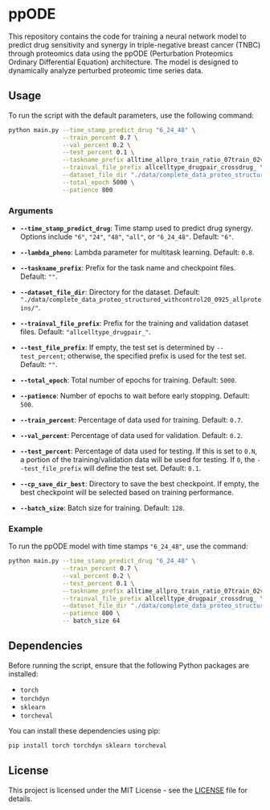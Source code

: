 # ppODE

This repository contains the code for training a neural network model to predict drug sensitivity and synergy in triple-negative breast cancer (TNBC) through proteomics data using the ppODE (Perturbation Proteomics Ordinary Differential Equation) architecture. The model is designed to dynamically analyze perturbed proteomic time series data.

## Usage

To run the script with the default parameters, use the following command:

```bash
python main.py --time_stamp_predict_drug "6_24_48" \
               --train_percent 0.7 \
               --val_percent 0.2 \
               --test_percent 0.1 \
               --taskname_prefix alltime_allpro_train_ratio_07train_02val \
               --trainval_file_prefix allcelltype_drugpair_crossdrug_ \
               --dataset_file_dir "./data/complete_data_proteo_structured_withcontrol20_0925_allproteins/" \
               --total_epoch 5000 \
               --patience 800
```

### Arguments

- **`--time_stamp_predict_drug`**: Time stamp used to predict drug synergy. Options include `"6"`, `"24"`, `"48"`, `"all"`, or `"6_24_48"`. Default: `"6"`.
  
- **`--lambda_pheno`**: Lambda parameter for multitask learning. Default: `0.8`.

- **`--taskname_prefix`**: Prefix for the task name and checkpoint files. Default: `""`.

- **`--dataset_file_dir`**: Directory for the dataset. Default: `"./data/complete_data_proteo_structured_withcontrol20_0925_allproteins/"`.

- **`--trainval_file_prefix`**: Prefix for the training and validation dataset files. Default: `"allcelltype_drugpair_"`.

- **`--test_file_prefix`**: If empty, the test set is determined by `--test_percent`; otherwise, the specified prefix is used for the test set. Default: `""`.

- **`--total_epoch`**: Total number of epochs for training. Default: `5000`.

- **`--patience`**: Number of epochs to wait before early stopping. Default: `500`.

- **`--train_percent`**: Percentage of data used for training. Default: `0.7`.

- **`--val_percent`**: Percentage of data used for validation. Default: `0.2`.

- **`--test_percent`**: Percentage of data used for testing. If this is set to `0.N`, a portion of the training/validation data will be used for testing. If `0`, the `--test_file_prefix` will define the test set. Default: `0.1`.

- **`--cp_save_dir_best`**: Directory to save the best checkpoint. If empty, the best checkpoint will be selected based on training performance.

- **`--batch_size`**: Batch size for training. Default: `128`.

### Example

To run the ppODE model with time stamps `"6_24_48"`, use the command:

```bash
python main.py --time_stamp_predict_drug "6_24_48" \
               --train_percent 0.7 \
               --val_percent 0.2 \
               --test_percent 0.1 \
               --taskname_prefix alltime_allpro_train_ratio_07train_02val \
               --trainval_file_prefix allcelltype_drugpair_crossdrug_ \
               --dataset_file_dir "./data/complete_data_proteo_structured_withcontrol20_0925_allproteins/" \
               --patience 800 \
               -- batch_size 64
```

## Dependencies

Before running the script, ensure that the following Python packages are installed:

- `torch`
- `torchdyn`
- `sklearn`
- `torcheval`

You can install these dependencies using pip:

```bash
pip install torch torchdyn sklearn torcheval
```

## License

This project is licensed under the MIT License - see the [LICENSE](LICENSE) file for details.
